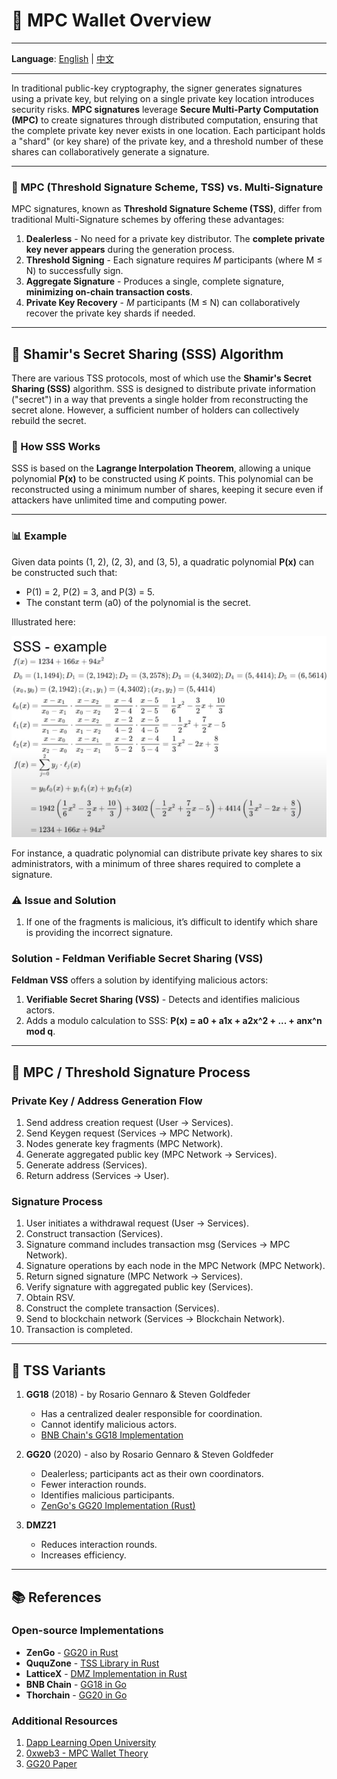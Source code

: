 # 🔐 MPC Wallet Overview

---

**Language**: [English](./README.md) | [中文](./README_zh.md)  

---

In traditional public-key cryptography, the signer generates signatures using a private key, but relying on a single private key location introduces security risks. **MPC signatures** leverage **Secure Multi-Party Computation (MPC)** to create signatures through distributed computation, ensuring that the complete private key never exists in one location. Each participant holds a "shard" (or key share) of the private key, and a threshold number of these shares can collaboratively generate a signature.

---

### 🌟 MPC (Threshold Signature Scheme, TSS) vs. Multi-Signature

MPC signatures, known as **Threshold Signature Scheme (TSS)**, differ from traditional Multi-Signature schemes by offering these advantages:

1. **Dealerless** - No need for a private key distributor. The **complete private key never appears** during the generation process.
2. **Threshold Signing** - Each signature requires *M* participants (where M ≤ N) to successfully sign.
3. **Aggregate Signature** - Produces a single, complete signature, **minimizing on-chain transaction costs**.
4. **Private Key Recovery** - *M* participants (M ≤ N) can collaboratively recover the private key shards if needed.

---

## 📐 Shamir's Secret Sharing (SSS) Algorithm

There are various TSS protocols, most of which use the **Shamir's Secret Sharing (SSS)** algorithm. SSS is designed to distribute private information ("secret") in a way that prevents a single holder from reconstructing the secret alone. However, a sufficient number of holders can collectively rebuild the secret. 

### 🔑 How SSS Works
SSS is based on the **Lagrange Interpolation Theorem**, allowing a unique polynomial **P(x)** to be constructed using *K* points. This polynomial can be reconstructed using a minimum number of shares, keeping it secure even if attackers have unlimited time and computing power.

---

### 📊 Example

Given data points (1, 2), (2, 3), and (3, 5), a quadratic polynomial **P(x)** can be constructed such that:
- P(1) = 2, P(2) = 3, and P(3) = 5.  
- The constant term (a0) of the polynomial is the secret.

Illustrated here:

![SSS_example](./SSS_example.jpg)

For instance, a quadratic polynomial can distribute private key shares to six administrators, with a minimum of three shares required to complete a signature.

### ⚠️ Issue and Solution
1. If one of the fragments is malicious, it’s difficult to identify which share is providing the incorrect signature.

### Solution - **Feldman Verifiable Secret Sharing (VSS)**
**Feldman VSS** offers a solution by identifying malicious actors:
1. **Verifiable Secret Sharing (VSS)** - Detects and identifies malicious actors.
2. Adds a modulo calculation to SSS: **P(x) = a0 + a1x + a2x^2 + ... + anx^n mod q**.

---

## 🔄 MPC / Threshold Signature Process

### Private Key / Address Generation Flow
1.	Send address creation request (User → Services).
2.	Send Keygen request (Services → MPC Network).
3.	Nodes generate key fragments (MPC Network).
4.	Generate aggregated public key (MPC Network → Services).
5.	Generate address (Services).
6.	Return address (Services → User).

### Signature Process
1.	User initiates a withdrawal request (User → Services).
2.	Construct transaction (Services).
3.	Signature command includes transaction msg (Services → MPC Network).
4.	Signature operations by each node in the MPC Network (MPC Network).
5.	Return signed signature (MPC Network → Services).
6.	Verify signature with aggregated public key (Services).
7.	Obtain RSV.
8.	Construct the complete transaction (Services).
9.	Send to blockchain network (Services → Blockchain Network).
10.	Transaction is completed.

---

## 🧩 TSS Variants

1. **GG18** (2018) - by Rosario Gennaro & Steven Goldfeder  
   - Has a centralized dealer responsible for coordination.
   - Cannot identify malicious actors.
   - [BNB Chain's GG18 Implementation](https://github.com/bnb-chain/tss-lib)

2. **GG20** (2020) - also by Rosario Gennaro & Steven Goldfeder  
   - Dealerless; participants act as their own coordinators.
   - Fewer interaction rounds.
   - Identifies malicious participants.
   - [ZenGo's GG20 Implementation (Rust)](https://github.com/ZenGo-X/multi-party-ecdsa)

3. **DMZ21**  
   - Reduces interaction rounds.
   - Increases efficiency.

---

## 📚 References

### Open-source Implementations
- **ZenGo** - [GG20 in Rust](https://github.com/ZenGo-X/multi-party-ecdsa)
- **QuquZone** - [TSS Library in Rust](https://github.com/ququzone/tss-lib)
- **LatticeX** - [DMZ Implementation in Rust](https://github.com/LatticeX-Foundation/opentss)
- **BNB Chain** - [GG18 in Go](https://github.com/bnb-chain/tss-lib)
- **Thorchain** - [GG20 in Go](https://gitlab.com/thorchain/thornode/-/tree/develop/bifrost/tss/go-tss)

### Additional Resources
1. [Dapp Learning Open University](https://www.youtube.com/watch?v=Da9dhEK3vg0)
2. [0xweb3 - MPC Wallet Theory](https://github.com/0xweb-3/web3_share/tree/main/wallet-doc/04.MPC%E6%89%98%E7%AE%A1%E9%92%B1%E5%8C%85%E5%8E%9F%E7%90%86)
3. [GG20 Paper](https://eprint.iacr.org/2020/540.pdf)

